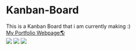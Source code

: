 # Kanban-Board
This is a Kanban Board that i am currently making :)<br>
<a href='https://hubdevport.000webhostapp.com/' target="_blank">My Portfolio Webpage🌎<a><br>
  <img src="/images/deed/cc_icon_white_x2.png">
<img src="/images/deed/attribution_icon_white_x2.png">
<img src="/images/deed/nc_white_x2.png">
